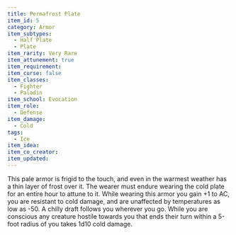 ```yaml
---
title: Permafrost Plate
item_id: 5
category: Armor
item_subtypes:
  - Half Plate
  - Plate
item_rarity: Very Rare
item_attunement: true
item_requirement:
item_curse: false
item_classes:
  - Fighter
  - Paladin
item_school: Evocation
item_role:
  - Defense
item_damage:
  - Cold
tags:
  - Ice
item_idea:
item_co_creator:
item_updated:
---
```


This pale armor is frigid to the touch, and even in the warmest weather has a thin layer of frost over it. The wearer must endure wearing the cold plate for an entire hour to attune to it. While wearing this armor you gain +1 to AC, you are resistant to cold damage, and are unaffected by temperatures as low as -50. A chilly draft follows you wherever you go. While you are conscious any creature hostile towards you that ends their turn within a 5-foot radius of you takes 1d10 cold damage.
